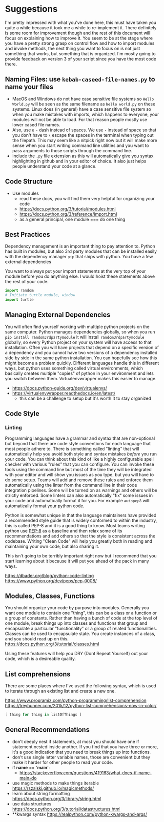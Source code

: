 # Suggestions

I'm pretty impressed with what you've done here, this must have taken you quite a while because it took me a while to re-implement it. There definitely is some room for improvement though and the rest of this document will focus on explaining how to improve it.
You seem to be at the stage where you have a pretty strong grasp on control flow and how to import modules and invoke methods, the next thing you want to focus on is not just something that works, but something that is organized.
I'm mostly going to provide feedback on version 3 of your script since you have the most code there.

## Naming Files: use `kebab-caseed-file-names.py` to name your files

- MacOS and Windows do not have case sensitive file systems so `Hello World.py` will be seen as the same filename as `hello world.py` on these systems. Linux does (in general) have a case sensitive file system so when you make mistakes with imports, which happens to everyone, your modules will not be able to load. For that reason people mostly use lower cased file names.
- Also, use a `-` dash instead of spaces. We use `-` instead of space so that you don't have to `\` escape the spaces in the terminal when typing out the filepath. This may seem like a nitpick right now but it will make more sense when you start writing command line utilities and you want to pass arguments to those scripts through the command line.
- Include the `.py` file extension as this will automatically give you syntax highlighting in github and in your editor of choice. It also just helps people understand your code at a glance.

## Code Structure

- Use modules
  - read these docs, you will find them very helpful for organizing your code
  - https://docs.python.org/3/tutorial/modules.html
  - https://docs.python.org/3/reference/import.html
  - as a general principal, one module === do one thing

## Best Practices

Dependency management is an important thing to pay attention to. Python has built in modules, but also 3rd party modules that can be installed easily with the dependency manager `pip` that ships with python. You have a few external dependencies

You want to always put your import statements at the very top of your module before you do anything else. I would hoist these statements above the rest of your code.

```python
import random
# Initiate turtle module, window
import turtle
```

## Managing External Dependencies

You will often find yourself working with multiple python projects on the same computer. Python manages dependencies globally, so when you run `pip install random3rdpartymodule` it will install `random3rdpartymodule` globally, so every Python project on your system will have access to that installation. Often you will have projects that depend on a specific version of a dependency and you cannot have two versions of a dependency installed side by side in the same python installation. You can hopefully see how this might become a problem quickly. Different languages handle this in different ways, but python uses something called virtual environments, which basically creates multiple "copies" of python in your environment and lets you switch between them. Virtualenvwrapper makes this easier to manage.

- https://docs.python-guide.org/dev/virtualenvs/
- https://virtualenvwrapper.readthedocs.io/en/latest/
  - this can be a challenge to setup but it's worth it to stay organized

## Code Style

### Linting

Programming languages have a grammar and syntax that are non-optional but beyond that there are code style conventions for each language that most people adhere to. There is something called "linting" that will automatically help you avoid both style and syntax mistakes _before_ you run your code. You can think about this kind of like a highly configurable spell checker with various "rules" that you can configure. You can invoke these tools using the command line but most of the time they will be integrated with your editor and will show you issues as you type, but you will have to do some setup. Teams will add and remove these rules and enforce them automatically using the linter from the command line in their code integration pipelines. Some will be turned on as warnings and others will be strictly enforced. Some linters can also automatically "fix" some issues in your code and automatically format it for you. For example `autopep8` will automatically format your python code.

Python is somewhat unique in that the language maintainers have provided a recommended style guide that is widely conformed to within the industry, this is called PEP-8 and it is a good thing to know. Most teams writing python use [PEP-8](https://www.python.org/dev/peps/pep-0008/) as a baseline and then relax some of its recommendations and add others so that the style is consistent across the codebase. Writing "Clean Code" will help you greatly both in reading and maintaining your own code, but also sharing it.

This isn't going to be terribly important right now but I recommend that you start learning about it because it will put you ahead of the pack in many ways.

https://dbader.org/blog/python-code-linting
https://www.python.org/dev/peps/pep-0008/

## Modules, Classes, Functions

You should organize your code by purpose into modules.
Generally you want one module to contain one "thing", this can be a class or a function or a group of constants.
Rather than having a bunch of code at the top level of one module, break things up into classes and functions that group and encapsulate a particular "functionality" or a group of related functionalities.
Classes can be used to encapsulate state.
You create instances of a class, and you should read up on this.
https://docs.python.org/3/tutorial/classes.html

Using these features will help you DRY (Dont Repeat Yourself) out your code, which is a desireable quality.

## List comprehensions

There are some places where I've used the following syntax, which is used to iterate through an existing list and create a new one.

https://www.programiz.com/python-programming/list-comprehension
https://treyhunner.com/2015/12/python-list-comprehensions-now-in-color/

```python
[ thing for thing in listOfThings ]
```

## General Recommendations

- don't deeply nest if statements, at most you should have one if statement nested inside another. If you find that you have three or more, it's a good indication that you need to break things up into functions.
- don't use single letter variable names, those are convenient but they make it harder for other people to read your code.
- if **name** == '**main**':
  - https://stackoverflow.com/questions/419163/what-does-if-name-main-do
- use magic methods to make things iterable https://rszalski.github.io/magicmethods/
- learn about string formatting https://docs.python.org/3/library/string.html
- use data structures https://docs.python.org/3/tutorial/datastructures.html
- \*\*kwargs syntax https://realpython.com/python-kwargs-and-args/

